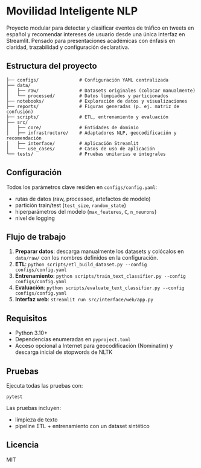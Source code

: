 # Movilidad Inteligente NLP

Proyecto modular para detectar y clasificar eventos de tráfico en tweets en español y recomendar intereses de usuario desde una única interfaz en Streamlit. Pensado para presentaciones académicas con énfasis en claridad, trazabilidad y configuración declarativa.

## Estructura del proyecto

```
├── configs/               # Configuración YAML centralizada
├── data/
│   ├── raw/               # Datasets originales (colocar manualmente)
│   └── processed/         # Datos limpiados y particionados
├── notebooks/             # Exploración de datos y visualizaciones
├── reports/               # Figuras generadas (p. ej. matriz de confusión)
├── scripts/               # ETL, entrenamiento y evaluación
├── src/
│   ├── core/              # Entidades de dominio
│   ├── infrastructure/    # Adaptadores NLP, geocodificación y recomendación
│   ├── interface/         # Aplicación Streamlit
│   └── use_cases/         # Casos de uso de aplicación
└── tests/                 # Pruebas unitarias e integrales
```

## Configuración

Todos los parámetros clave residen en `configs/config.yaml`:

- rutas de datos (raw, processed, artefactos de modelo)
- partición train/test (`test_size`, `random_state`)
- hiperparámetros del modelo (`max_features`, `C`, `n_neurons`)
- nivel de logging

## Flujo de trabajo

1. **Preparar datos**: descarga manualmente los datasets y colócalos en `data/raw/` con los nombres definidos en la configuración.
2. **ETL**: `python scripts/etl_build_dataset.py --config configs/config.yaml`
3. **Entrenamiento**: `python scripts/train_text_classifier.py --config configs/config.yaml`
4. **Evaluación**: `python scripts/evaluate_text_classifier.py --config configs/config.yaml`
5. **Interfaz web**: `streamlit run src/interface/web/app.py`

## Requisitos

- Python 3.10+
- Dependencias enumeradas en `pyproject.toml`
- Acceso opcional a Internet para geocodificación (Nominatim) y descarga inicial de stopwords de NLTK

## Pruebas

Ejecuta todas las pruebas con:

```
pytest
```

Las pruebas incluyen:
- limpieza de texto
- pipeline ETL + entrenamiento con un dataset sintético

## Licencia

MIT
